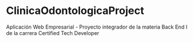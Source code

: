 # ClinicaOdontologicaProject
Aplicación Web Empresarial - Proyecto integrador de la materia Back End I de la carrera Certified Tech Developer
